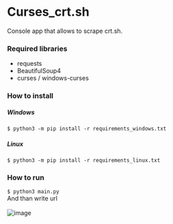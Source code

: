# Curses_crt.sh
Console app that allows to scrape crt.sh.
### Required libraries
 * requests
 * BeautifulSoup4
 * curses / windows-curses
### How to install
##### Windows
`$ python3 -m pip install -r requirements_windows.txt`
##### Linux
`$ python3 -m pip install -r requirements_linux.txt`
### How to run
`$ python3 main.py`
<br>
And than write url
<br><br>
![image](https://github.com/xorgzz/curses_crt.sh/assets/118397053/8c53e621-53a8-41bf-8b51-01241649c602)
